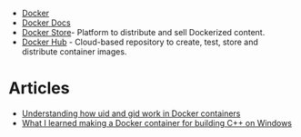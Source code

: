 * [Docker](https://www.docker.com/)
* [Docker Docs](https://docs.docker.com/)
* [Docker Store](https://store.docker.com/)- Platform to distribute and sell Dockerized content.
* [Docker Hub](https://hub.docker.com/) - Cloud-based repository to create, test, store and distribute container images.


# Articles

* [Understanding how uid and gid work in Docker containers](https://medium.com/@mccode/understanding-how-uid-and-gid-work-in-docker-containers-c37a01d01cf)
* [What I learned making a Docker container for building C++ on Windows](https://jfreeman.dev/blog/2019/07/09/what-i-learned-making-a-docker-container-for-building-c++-on-windows/)